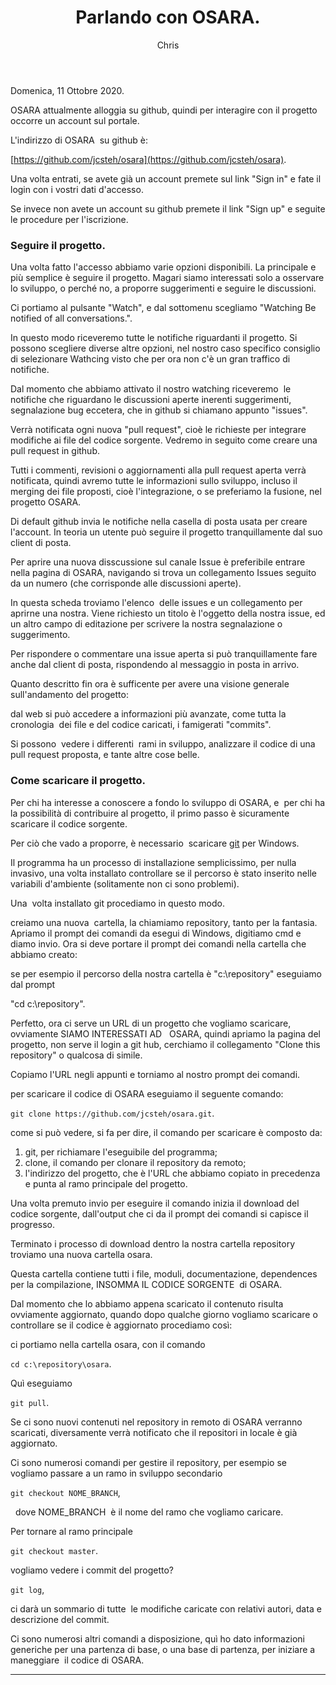 ﻿---
title: Parlando con OSARA.
layout: post
author: Chris
---
 <footer>Domenica, 11 Ottobre 2020.</footer>

OSARA attualmente alloggia su github, quindi per interagire con il progetto occorre un account sul portale.

L'indirizzo di OSARA  su github è:

[https://github.com/jcsteh/osara](https://github.com/jcsteh/osara).

Una volta entrati, se avete già un account premete sul link "Sign in" e fate il login con i vostri dati d'accesso.

Se invece non avete un account su github premete il link "Sign up" e seguite le procedure per l'iscrizione.

### Seguire il progetto. ###

Una volta fatto l'accesso abbiamo varie opzioni disponibili.
La principale e più semplice è seguire il progetto. Magari siamo interessati solo a osservare lo sviluppo, o perché no, a proporre suggerimenti e seguire le discussioni.

Ci portiamo al pulsante "Watch", e dal sottomenu scegliamo "Watching Be notified of all conversations.".

In questo modo riceveremo tutte le notifiche riguardanti il progetto. Si possono scegliere diverse  altre opzioni, nel nostro caso specifico consiglio di selezionare Wathcing visto che per ora non c'è un gran traffico di notifiche.

Dal momento che abbiamo attivato il nostro watching  riceveremo  le notifiche che riguardano le discussioni aperte inerenti suggerimenti, segnalazione bug eccetera, che in github si chiamano appunto "issues".

Verrà notificata ogni nuova "pull request", cioè le richieste per integrare modifiche ai file del codice sorgente. Vedremo in seguito come creare una pull request in github.

Tutti i commenti, revisioni o aggiornamenti alla pull request aperta verrà notificata, quindi avremo tutte le informazioni sullo sviluppo, incluso il merging dei file proposti, cioè l'integrazione, o se preferiamo la fusione, nel progetto OSARA.

Di default github invia le notifiche nella casella di posta usata per creare l'account. In teoria un utente può seguire il progetto tranquillamente dal suo client di posta.

Per aprire una nuova disscussione sul canale Issue è preferibile entrare nella pagina di OSARA, navigando si trova un collegamento Issues seguito da un numero (che corrisponde alle discussioni aperte).

In questa scheda troviamo l'elenco  delle issues e un collegamento per aprirne una nostra. Viene richiesto un titolo è l'oggetto della nostra issue, ed un altro campo di editazione per scrivere la nostra segnalazione o suggerimento.

Per rispondere o commentare una issue aperta si può tranquillamente fare anche dal client di posta, rispondendo al  messaggio in posta in arrivo.

Quanto descritto fin ora è sufficente per avere una visione generale sull'andamento del progetto:

dal web si può accedere a informazioni più avanzate, come tutta la cronologia  dei file e del codice caricati, i famigerati "commits".

Si possono  vedere i differenti  rami in sviluppo, analizzare il codice di una pull request proposta, e tante altre cose belle.

### Come scaricare il progetto. ###

Per chi ha interesse a conoscere a fondo lo sviluppo di OSARA, e  per chi ha la possibilità di contribuire al progetto, il primo passo è sicuramente scaricare il codice sorgente.

Per ciò che vado a proporre, è necessario  scaricare [git](https://gitforwindows.org/) per Windows.

Il programma ha un processo di installazione semplicissimo, per nulla invasivo, una volta installato controllare se il percorso è stato inserito nelle variabili d'ambiente (solitamente non ci sono problemi).

Una  volta installato git procediamo in questo modo.

creiamo una nuova  cartella, la chiamiamo repository, tanto per la fantasia. Apriamo il prompt dei comandi da esegui di Windows, digitiamo cmd e diamo invio. Ora si deve portare il prompt dei comandi nella cartella che abbiamo creato: 

se per esempio il percorso della nostra cartella è "c:\repository" eseguiamo dal prompt

"cd c:\repository".

Perfetto, ora ci serve un URL di un progetto che vogliamo scaricare, ovviamente SIAMO INTERESSATI AD   OSARA, quindi apriamo la pagina del progetto, non serve il login a git hub, cerchiamo il collegamento "Clone this repository" o qualcosa di simile.

Copiamo l'URL negli appunti e torniamo al nostro prompt dei comandi.

per scaricare il codice di OSARA eseguiamo il seguente comando:

`git clone https://github.com/jcsteh/osara.git`.

come si può vedere, si fa per dire, il comando per scaricare è composto da:

1. git, per richiamare l'eseguibile del programma;
2. clone, il comando per clonare il repository da remoto;
3. l'indirizzo del progetto, che è l'URL che abbiamo copiato in precedenza e punta al ramo principale del progetto.

Una volta premuto invio per eseguire il comando inizia il download del codice sorgente, dall'output che ci da il prompt dei comandi si capisce il progresso.

Terminato i processo di download dentro la nostra cartella repository troviamo una nuova cartella osara.

Questa cartella contiene tutti i file, moduli, documentazione, dependences per la compilazione, INSOMMA IL CODICE SORGENTE  di OSARA.

Dal momento che lo abbiamo appena scaricato il contenuto risulta ovviamente aggiornato, quando dopo qualche giorno vogliamo scaricare o controllare se il codice è aggiornato procediamo così:

ci portiamo nella cartella osara, con il comando 

`cd c:\repository\osara`.

Quì eseguiamo 

`git pull`.

Se ci sono nuovi contenuti nel repository in remoto di OSARA verranno scaricati, diversamente verrà notificato che il repositori in locale è già aggiornato.

Ci sono numerosi comandi per gestire il repository, per esempio se vogliamo passare a un ramo in sviluppo secondario

`git checkout NOME_BRANCH`,

  dove NOME_BRANCH  è il nome del ramo che vogliamo caricare.

Per tornare al ramo principale 

`git checkout master`.

vogliamo vedere i commit del progetto?

`git log`,

 ci darà un sommario di tutte  le modifiche caricate con relativi autori, data e descrizione del commit.

Ci sono numerosi altri comandi a disposizione, quì ho dato informazioni generiche per una partenza di base, o una base di partenza, per iniziare a maneggiare  il codice di OSARA.

---
